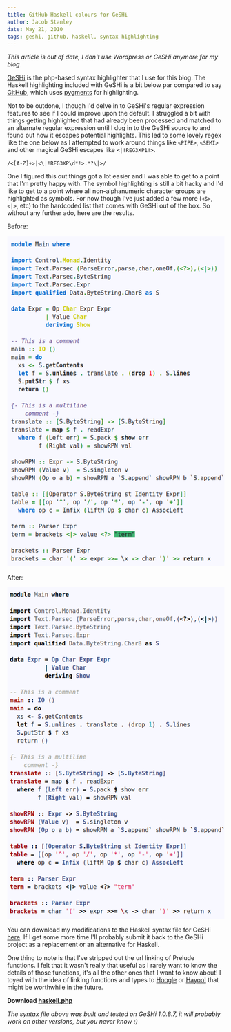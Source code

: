 ```yaml
---
title: GitHub Haskell colours for GeSHi
author: Jacob Stanley
date: May 21, 2010
tags: geshi, github, haskell, syntax highlighting
---
```


*This article is out of date, I don't use Wordpress or GeSHi anymore for
my blog*

[GeSHi](http://qbnz.com/highlighter/) is the php-based syntax
highlighter that I use for this blog. The Haskell highlighting included
with GeSHi is a bit below par compared to say
[GitHub](http://github.com/jystic/lambdasim/blob/master/Main.hs), which
uses [pygments](http://pygments.org/) for highlighting.

Not to be outdone, I though I'd delve in to GeSHi's regular expression
features to see if I could improve upon the default. I struggled a bit
with things getting highlighted that had already been processed and
matched to an alternate regular expression until I dug in to the GeSHi
source to and found out how it escapes potential highlights. This led to
some lovely regex like the one below as I attempted to work around
things like `<PIPE>`, `<SEMI>` and other magical GeSHi escapes
like `<|!REG3XP1!>`.

~~~{.perl}
/<[A-Z]+>|<\|!REG3XP\d*!>.*?\|>/
~~~

One I figured this out things got a lot easier and I was able to get to
a point that I'm pretty happy with. The symbol highlighting is still a
bit hacky and I'd like to get to a point where all non-alphanumeric
character groups are highlighted as symbols. For now though I've just
added a few more (`<$>`, `<|>`, etc) to the hardcoded list that
comes with GeSHi out of the box. So without any further ado, here are
the results.

Before:

![](/img/geshi-haskell-original.png "Original Colours")

After:

![](/img/geshi-haskell-github.png "GitHub Colours")

You can download my modifications to the Haskell syntax file for GeSHi
[here](/files/haskell.php). If I get some more time I'll probably submit
it back to the GeSHi project as a replacement or an alternative for
Haskell.

One thing to note is that I've stripped out the url linking of Prelude
functions. I felt that it wasn't really that useful as I rarely want to
know the details of those functions, it's all the other ones that I want
to know about! I toyed with the idea of linking functions and types to
[Hoogle](http://www.haskell.org/hoogle/) or
[Hayoo!](http://holumbus.fh-wedel.de/hayoo/hayoo.html) that might be
worthwhile in the future.

**Download [haskell.php](/files/haskell.php)**

*The syntax file above was built and tested on GeSHi 1.0.8.7, it will
probably work on other versions, but you never know :)*
